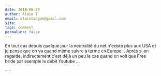 ```yaml
---
date: 2018-06-20
author: Alain T
email: alaintangue@gmail.com
site: 
tags: comment
permalink: false
---
```


<p>En tout cas depuis quelque jour la neutralité du net n'existe plus aux USA et je pense que on va quand même suivre à terme en Europe... Après si on regarde, indirectement c'est déjà un peu le cas quand on voit que Free bride par exemple le débit Youtube ...</p>
---